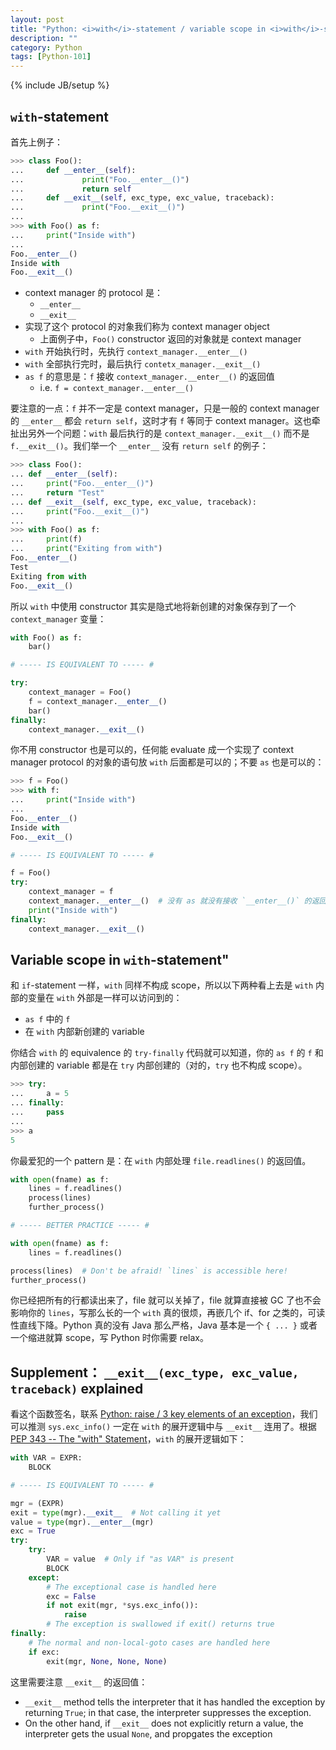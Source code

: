 ```yaml
---
layout: post
title: "Python: <i>with</i>-statement / variable scope in <i>with</i>-statement"
description: ""
category: Python
tags: [Python-101]
---
```

{% include JB/setup %}

## `with`-statement

首先上例子：

```python
>>> class Foo():
...     def __enter__(self):
...             print("Foo.__enter__()")
...             return self
...     def __exit__(self, exc_type, exc_value, traceback):
...             print("Foo.__exit__()")
... 
>>> with Foo() as f:
...     print("Inside with")
... 
Foo.__enter__()
Inside with
Foo.__exit__()
```

- context manager 的 protocol 是：
    - `__enter__`
    - `__exit__`
- 实现了这个 protocol 的对象我们称为 context manager object
    - 上面例子中，`Foo()` constructor 返回的对象就是 context manager
- `with` 开始执行时，先执行 `context_manager.__enter__()`
- `with` 全部执行完时，最后执行 `contetx_manager.__exit__()`
- `as f` 的意思是：`f` 接收 `context_manager.__enter__()` 的返回值
    - i.e. `f = context_manager.__enter__()`

要注意的一点：`f` 并不一定是 context manager，只是一般的 context manager 的 `__enter__` 都会 `return self`，这时才有 `f` 等同于 context manager。这也牵扯出另外一个问题：`with` 最后执行的是 `context_manager.__exit__()` 而不是 `f.__exit__()`。我们举一个 `__enter__` 没有 `return self` 的例子：

```python
>>> class Foo():
... def __enter__(self):
...     print("Foo.__enter__()")
...     return "Test"
... def __exit__(self, exc_type, exc_value, traceback):
...     print("Foo.__exit__()")
...   
>>> with Foo() as f:
...     print(f)
...     print("Exiting from with")
Foo.__enter__()
Test
Exiting from with
Foo.__exit__()
```

所以 `with` 中使用 constructor 其实是隐式地将新创建的对象保存到了一个 `context_manager` 变量：

```python
with Foo() as f:
    bar()

# ----- IS EQUIVALENT TO ----- #

try: 
    context_manager = Foo()
    f = context_manager.__enter__()
    bar()
finally:
    context_manager.__exit__()
```

你不用 constructor 也是可以的，任何能 evaluate 成一个实现了 context manager protocol 的对象的语句放 `with` 后面都是可以的；不要 `as` 也是可以的：

```python
>>> f = Foo()
>>> with f:
...     print("Inside with")
... 
Foo.__enter__()
Inside with
Foo.__exit__()

# ----- IS EQUIVALENT TO ----- #

f = Foo()
try: 
    context_manager = f
    context_manager.__enter__()  # 没有 as 就没有接收 `__enter__()` 的返回值
    print("Inside with")
finally:
    context_manager.__exit__()
```

## Variable scope in `with`-statement"

和 `if`-statement 一样，`with` 同样不构成 scope，所以以下两种看上去是 `with` 内部的变量在 `with` 外部是一样可以访问到的：

- `as f` 中的 `f`
- 在 `with` 内部新创建的 variable

你结合 `with` 的 equivalence 的 `try-finally` 代码就可以知道，你的 `as f` 的 `f` 和内部创建的 variable 都是在 `try` 内部创建的（对的，`try` 也不构成 scope）。

```python
>>> try:
...     a = 5
... finally:
...     pass
... 
>>> a
5
```

你最爱犯的一个 pattern 是：在 `with` 内部处理 `file.readlines()` 的返回值。

```python
with open(fname) as f:
    lines = f.readlines()
    process(lines)
    further_process()

# ----- BETTER PRACTICE ----- #

with open(fname) as f:
    lines = f.readlines()

process(lines)  # Don't be afraid! `lines` is accessible here!
further_process()
```

你已经把所有的行都读出来了，file 就可以关掉了，file 就算直接被 GC 了也不会影响你的 `lines`，写那么长的一个 `with` 真的很烦，再嵌几个 if、for 之类的，可读性直线下降。Python 真的没有 Java 那么严格，Java 基本是一个 `{ ... }` 或者一个缩进就算 scope，写 Python 时你需要 relax。 

## Supplement： `__exit__(exc_type, exc_value, traceback)` explained

看这个函数签名，联系 [Python: raise / 3 key elements of an exception](/python/2017/08/28/python-raise-3-key-elements-of-an-exception)，我们可以推测 `sys.exc_info()` 一定在 `with` 的展开逻辑中与 `__exit__` 连用了。根据 [PEP 343 -- The "with" Statement](https://www.python.org/dev/peps/pep-0343/#id38)，`with` 的展开逻辑如下：

```python
with VAR = EXPR:
    BLOCK

# ----- IS EQUIVALENT TO ----- #

mgr = (EXPR)
exit = type(mgr).__exit__  # Not calling it yet
value = type(mgr).__enter__(mgr)
exc = True
try:
    try:
        VAR = value  # Only if "as VAR" is present
        BLOCK
    except:
        # The exceptional case is handled here
        exc = False
        if not exit(mgr, *sys.exc_info()):
            raise
        # The exception is swallowed if exit() returns true
finally:
    # The normal and non-local-goto cases are handled here
    if exc:
        exit(mgr, None, None, None)
```

这里需要注意 `__exit__` 的返回值：

- `__exit__` method tells the interpreter that it has handled the exception by returning `True`; in that case, the interpreter suppresses the exception. 
- On the other hand, if `__exit__` does not explicitly return a value, the interpreter gets the usual `None`, and propgates the exception